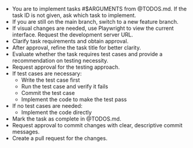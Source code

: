 - You are to implement tasks #$ARGUMENTS from @TODOS.md. If the task ID is not given, ask which task to implement.
- If you are still on the main branch, switch to a new feature branch.
- If visual changes are needed, use Playwright to view the current interface. Request the development server URL.
- Clarify task requirements and obtain approval.
- After approval, refine the task title for better clarity.
- Evaluate whether the task requires test cases and provide a recommendation on testing necessity.
- Request approval for the testing approach.
- If test cases are necessary:
  - Write the test case first
  - Run the test case and verify it fails
  - Commit the test case
  - Implement the code to make the test pass
- If no test cases are needed:
  - Implement the code directly
- Mark the task as complete in @TODOS.md.
- Request approval to commit changes with clear, descriptive commit messages.
- Create a pull request for the changes.
